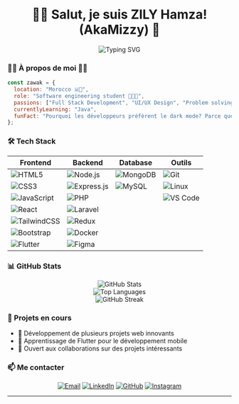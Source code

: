 # <h1 align="center">👨‍💻 Salut, je suis ZILY Hamza! (AkaMizzy) 🚀</h1>

<div align="center">
  <img src="https://readme-typing-svg.herokuapp.com?font=Fira+Code&pause=1000&color=2E96F7&center=true&vCenter=true&width=435&lines=Full+Stack+Developer;Frontend+Enthusiast;Always+Learning" alt="Typing SVG" />
</div>

### 🧑‍💻 À propos de moi 🧑‍💻

```javascript
const zawak = {
  location: "Morocco 🇲🦁",
  role: "Software engineering student 👨‍💻✅",
  passions: ["Full Stack Development", "UI/UX Design", "Problem solving"],
  currentlyLearning: "Java",
  funFact: "Pourquoi les développeurs préfèrent le dark mode? Parce que les bugs sont comme les cafards - ils se cachent dans l'obscurité! 🪲"
};
```

### 🛠️ Tech Stack

<div align="center">

| Frontend | Backend | Database | Outils |
|----------|---------|-----------|--------|
| ![HTML5](https://img.shields.io/badge/-HTML5-E34F26?style=flat&logo=html5&logoColor=white) | ![Node.js](https://img.shields.io/badge/-Node.js-339933?style=flat&logo=nodedotjs&logoColor=white) | ![MongoDB](https://img.shields.io/badge/-MongoDB-47A248?style=flat&logo=mongodb&logoColor=white) | ![Git](https://img.shields.io/badge/-Git-F05032?style=flat&logo=git&logoColor=white) |
| ![CSS3](https://img.shields.io/badge/-CSS3-1572B6?style=flat&logo=css3&logoColor=white) | ![Express.js](https://img.shields.io/badge/-Express.js-000000?style=flat&logo=express&logoColor=white) | ![MySQL](https://img.shields.io/badge/-MySQL-4479A1?style=flat&logo=mysql&logoColor=white) | ![Linux](https://img.shields.io/badge/-Linux-FCC624?style=flat&logo=linux&logoColor=black) |
| ![JavaScript](https://img.shields.io/badge/-JavaScript-F7DF1E?style=flat&logo=javascript&logoColor=black) | ![PHP](https://img.shields.io/badge/-PHP-777BB4?style=flat&logo=php&logoColor=white) | | ![VS Code](https://img.shields.io/badge/-VS%20Code-007ACC?style=flat&logo=visual-studio-code&logoColor=white) |
| ![React](https://img.shields.io/badge/-React-61DAFB?style=flat&logo=react&logoColor=black) | ![Laravel](https://img.shields.io/badge/-Laravel-FF2D20?style=flat&logo=laravel&logoColor=white) | | |
| ![TailwindCSS](https://img.shields.io/badge/-TailwindCSS-06B6D4?style=flat&logo=tailwindcss&logoColor=white) | ![Redux](https://img.shields.io/badge/-Redux-764ABC?style=flat&logo=redux&logoColor=white) | | |
| ![Bootstrap](https://img.shields.io/badge/-Bootstrap-7952B3?style=flat&logo=bootstrap&logoColor=white) | ![Docker](https://img.shields.io/badge/-Docker-2496ED?style=flat&logo=docker&logoColor=white) | | |
| ![Flutter](https://img.shields.io/badge/-Flutter-02569B?style=flat&logo=flutter&logoColor=white) | ![Figma](https://img.shields.io/badge/-Figma-F24E1E?style=flat&logo=figma&logoColor=white) | | |

</div>

### 📊 GitHub Stats

<div align="center">
  <img src="https://github-readme-stats.vercel.app/api?username=Akamizzy&show_icons=true&theme=tokyonight" alt="GitHub Stats" />
  <br>
  <img src="https://github-readme-stats.vercel.app/api/top-langs?username=akamizzy&show_icons=true&layout=compact&theme=tokyonight" alt="Top Languages" />
  <br>
  <img src="https://github-readme-streak-stats.herokuapp.com/?user=akamizzy&theme=tokyonight" alt="GitHub Streak" />
</div>

### 🌟 Projets en cours
- 🔭 Développement de plusieurs projets web innovants
- 🌱 Apprentissage de Flutter pour le développement mobile
- 👯 Ouvert aux collaborations sur des projets intéressants

### 📫 Me contacter

<div align="center">

[![Email](https://img.shields.io/badge/-Email-D14836?style=for-the-badge&logo=gmail&logoColor=white)](mailto:hamzazily@gmail.com)
[![LinkedIn](https://img.shields.io/badge/-LinkedIn-0077B5?style=for-the-badge&logo=linkedin&logoColor=white)](https://www.linkedin.com/in/hamza-zily-5a9270302/)
[![GitHub](https://img.shields.io/badge/-GitHub-181717?style=for-the-badge&logo=github&logoColor=white)](https://github.com/AkaMizzy)
[![Instagram](https://img.shields.io/badge/-Instagram-E4405F?style=for-the-badge&logo=instagram&logoColor=white)](https://www.instagram.com/mizzy.in4k/)

</div>

---

